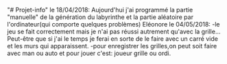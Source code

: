 "# Projet-info" 
    le 18/04/2018:
    Aujourd'hui j'ai programmé la partie "manuelle" de la génération du labyrinthe et la partie aléatoire par l'ordinateur(qui comporte quelques problèmes)
    Eléonore
    le 04/05/2018:
    -le jeu se fait correctement mais je n'ai pas réussi autrement qu'avec la grille... Peut-être que si j'ai le temps je ferai en sorte de le faire avec un carré vide et les murs qui apparaissent.
     -pour enregistrer les grilles,on peut soit faire avec man ou auto et pour jouer c'est: joueur grille ou ordi.
